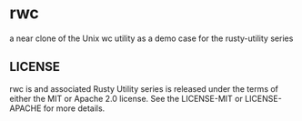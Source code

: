 # rwc
a near clone of the Unix wc utility as a demo case for the rusty-utility series

## LICENSE
rwc is and associated Rusty Utility series is released under the terms of either the MIT or Apache 2.0 license. See the LICENSE-MIT or LICENSE-APACHE for more details.
